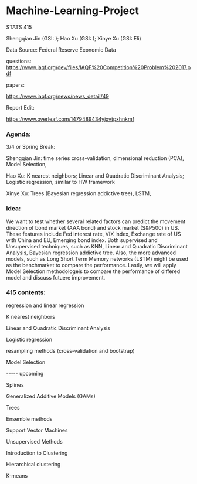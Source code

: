 # Machine-Learning-Project
STATS 415

Shengqian Jin (GSI: ); Hao Xu (GSI: ); Xinye Xu (GSI: Eli)

Data Source: Federal Reserve Economic Data

questions: 
https://www.iaqf.org/dev/files/IAQF%20Competition%20Problem%202017.pdf

papers: 

https://www.iaqf.org/news/news_detail/49


Report Edit:

https://www.overleaf.com/1479489434yjxvtpxhnkmf

### Agenda: 

3/4 or Spring Break: 

Shengqian Jin: time series cross-validation, dimensional reduction (PCA), Model Selection, 

Hao Xu: K nearest neighbors; Linear and Quadratic Discriminant Analysis; Logistic regression, similar to HW framework

Xinye Xu: Trees (Bayesian regression addictive tree), LSTM, 





### Idea:

We want to test whether several related factors can predict the movement direction of bond market (AAA bond) and stock market (S&P500) in US. These features include Fed interest rate, VIX index, Exchange rate of US with China and EU, Emerging bond index. 
Both supervised and Unsupervised techniques, such as KNN, Linear and Quadratic Discriminant Analysis, Bayesian regression addictive tree. Also, the more advanced models, such as Long Short Term Memory networks (LSTM) might be used as the benchmarket to compare the performance.  Lastly, we will apply Model Selection methodologeis to compare the performance of differed model and discuss futuere improvement. 


### 415 contents: 

regression and linear regression

K nearest neighbors

Linear and Quadratic Discriminant Analysis

Logistic regression

resampling methods (cross-validation and bootstrap)

Model Selection


----- upcoming

Splines

Generalized Additive Models (GAMs)

Trees

Ensemble methods

Support Vector Machines

Unsupervised Methods

Introduction to Clustering

Hierarchical clustering

K-means
